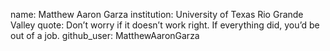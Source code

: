 name: Matthew Aaron Garza 
institution: University of Texas Rio Grande Valley
quote: Don’t worry if it doesn’t work right. If everything did, you’d be out of a job.
github_user: MatthewAaronGarza
